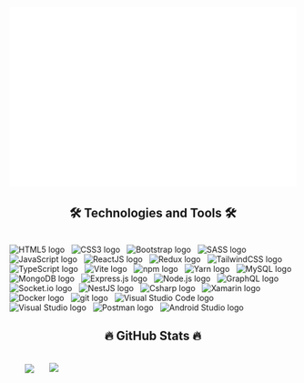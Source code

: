 <a href="#" target="_blank">
  <img src="./svg/aprilnnma.svg" width="1200" alt="#" />
</a>

<h2 align="center">🛠 Technologies and Tools 🛠</h2>
<br>
<!-- https://simpleicons.org/ -->
<span><img src="https://img.shields.io/badge/HTML5-282C34?logo=html5&logoColor=E34F26" alt="HTML5 logo" title="HTML5" height="25" /></span>
&nbsp;
<span><img src="https://img.shields.io/badge/CSS3-282C34?logo=css3&logoColor=1572B6" alt="CSS3 logo" title="CSS3" height="25" /></span>
&nbsp;
<span><img src="https://img.shields.io/badge/Bootstrap-282C34?logo=bootstrap&logoColor=7952B3" alt="Bootstrap logo" title="Bootstrap" height="25" /></span>
&nbsp;
<span><img src="https://img.shields.io/badge/Sass-282C34?logo=sass&logoColor=CC6699" alt="SASS logo" title="SASS" height="25" /></span>
&nbsp;
<span><img src="https://img.shields.io/badge/JavaScript-282C34?logo=javascript&logoColor=F7DF1E" alt="JavaScript logo" title="JavaScript" height="25" /></span>
&nbsp;
<span><img src="https://img.shields.io/badge/ReactJS-282C34?logo=react&logoColor=61DAFB" alt="ReactJS logo" title="ReactJS" height="25" /></span>
&nbsp;
<span><img src="https://img.shields.io/badge/Redux-282C34?logo=redux&logoColor=764ABC" alt="Redux logo" title="Redux" height="25" /></span>
&nbsp;
<span><img src="https://img.shields.io/badge/Tailwind%20CSS-282C34?logo=tailwind-css&logoColor=38B2AC" alt="TailwindCSS logo" title="TailwindCSS" height="25" /></span>
&nbsp;
<span><img src="https://img.shields.io/badge/TypeScript-282C34?logo=typescript&logoColor=3178C6" alt="TypeScript logo" title="TypeScript" height="25" /></span>
&nbsp;
<span><img src="https://img.shields.io/badge/Vite-282C34?logo=vite&logoColor=646CFF" alt="Vite logo" title="Vite" height="25" /></span>
&nbsp;
<span><img src="https://img.shields.io/badge/npm-282C34?logo=npm&logoColor=CB3837" alt="npm logo" title="npm" height="25" /></span>
&nbsp;
<span><img src="https://img.shields.io/badge/Yarn-282C34?logo=yarn&logoColor=2A275C" alt="Yarn logo" title="Yarn" height="25" /></span>
&nbsp;
<span><img src="https://img.shields.io/badge/MySQL-282C34?logo=mysql&logoColor=2E51A2" alt="MySQL logo" title="MySQL" height="25" /></span>
&nbsp;
<span><img src="https://img.shields.io/badge/MongoDB-282C34?logo=mongodb&logoColor=47A248" alt="MongoDB logo" title="MongoDB" height="25" /></span>
&nbsp;
<span><img src="https://img.shields.io/badge/Express-282C34?logo=express&logoColor=FFFFFF" alt="Express.js logo" title="Express.js" height="25" /></span>
&nbsp;
<span><img src="https://img.shields.io/badge/Node.js-282C34?logo=node.js&logoColor=00F200" alt="Node.js logo" title="Node.js" height="25" /></span>
&nbsp;
<span><img src="https://img.shields.io/badge/GraphQL-282C34?logo=graphql&logoColor=E10098" alt="GraphQL logo" title="GraphQL" height="25" /></span>
&nbsp;
<span><img src="https://img.shields.io/badge/Socket.io-282C34?logo=graphql&logoColor=010101" alt="Socket.io logo" title="Socket.io" height="25" /></span>
&nbsp;
<span><img src="https://img.shields.io/badge/Nestjs-282C34?logo=nestjs&logoColor=E0234E" alt="NestJS logo" title="NestJS" height="25" /></span>
&nbsp;
<span><img src="https://img.shields.io/badge/C#-282C34?logo=csharp&logoColor=512BD4" alt="Csharp logo" title="C#" height="25" /></span>
&nbsp;
<span><img src="https://img.shields.io/badge/Xamarin-282C34?logo=xamarin&logoColor=3498DB" alt="Xamarin logo" title="Xamarin" height="25" /></span>
&nbsp;
<span><img src="https://img.shields.io/badge/Docker-282C34?logo=docker&logoColor=2496ED" alt="Docker logo" title="Docker" height="25" /></span>
&nbsp;
<span><img src="https://img.shields.io/badge/git-282C34?logo=git&logoColor=F05032" alt="git logo" title="git" height="25" /></span>
&nbsp;
<span><img src="https://img.shields.io/badge/VS%20Code-282C34?logo=visual-studio-code&logoColor=007ACC" alt="Visual Studio Code logo" title="Visual Studio Code" height="25" /></span>
&nbsp;
<span><img src="https://img.shields.io/badge/Visual%20Studio-282C34?logo=visual-studio&logoColor=5C2D91" alt="Visual Studio logo" title="Visual Studio" height="25" /></span>
&nbsp;
<span><img src="https://img.shields.io/badge/Postman-282C34?logo=postman&logoColor=FF6C37" alt="Postman logo" title="Postman" height="25" /></span>
&nbsp;
<span><img src="https://img.shields.io/badge/Android%20Studio-282C34?logo=android-studio&logoColor=3DDC84" alt="Android Studio logo" title="Android Studio" height="25" /></span>
&nbsp;
<br>
<h2 align="center">🔥 GitHub Stats 🔥</h2>
<!-- https://github.com/anuraghazra/github-readme-stats -->
<br>
<div align=center>
  <a href="#" title="April-nnma">
    <img width="315" align="center" src="https://github-readme-stats.vercel.app/api/top-langs/?username=April-nnma&hide=c%23,powershell,Mathematica,Ruby,Objective-C,Objective-C%2b%2b,Cuda&title_color=61dafb&text_color=ffffff&icon_color=61dafb&bg_color=20232a&langs_count=8&layout=compact&border_color=61dafb&hide_border=true" />
  </a>
  <a href="#" title="April-nnma">
    <img align="right" width="434" src="https://github-readme-stats.vercel.app/api?username=April-nnma&show_icons=true&theme=react&border_color=61dafb&hide_border=true" />
  </a>
</div>
